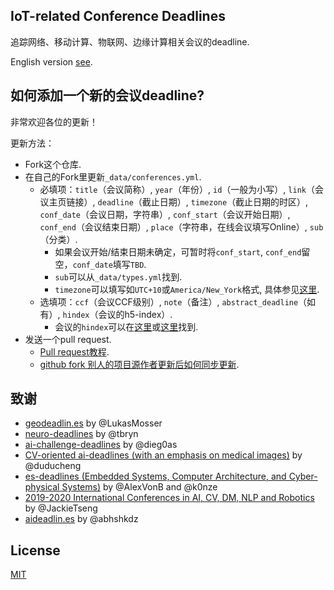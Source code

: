 ## IoT-related Conference Deadlines

追踪网络、移动计算、物联网、边缘计算相关会议的deadline.

English version [see](README-EN.md).

## 如何添加一个新的会议deadline?

非常欢迎各位的更新！

更新方法：
- Fork这个仓库.
- 在自己的Fork里更新`_data/conferences.yml`.
    + 必填项：`title`（会议简称）, `year`（年份）, `id`（一般为小写）, `link`（会议主页链接）, `deadline`（截止日期）, `timezone`（截止日期的时区）, `conf_date`（会议日期，字符串）, `conf_start`（会议开始日期）, `conf_end`（会议结束日期）, `place`（字符串，在线会议填写Online）, `sub`（分类）.
      + 如果会议开始/结束日期未确定，可暂时将`conf_start`, `conf_end`留空，`conf_date`填写`TBD`.
      + `sub`可以从`_data/types.yml`找到.
      + `timezone`可以填写如`UTC+10`或`America/New_York`格式, 具体参见[这里](https://momentjs.com/timezone/).
    + 选填项：`ccf`（会议CCF级别）, `note`（备注）, `abstract_deadline`（如有）, `hindex`（会议的h5-index）.
      + 会议的`hindex`可以在[这里](https://www.aminer.cn/ranks/conf)或[这里](https://www.guide2research.com/topconf/)找到.
- 发送一个pull request.
    + [Pull request教程](https://blog.csdn.net/potato_prince/article/details/89305084).
    + [github fork 别人的项目源作者更新后如何同步更新](https://blog.csdn.net/zhongzunfa/article/details/80344585).
## 致谢

- [geodeadlin.es][3] by @LukasMosser
- [neuro-deadlines][4] by @tbryn
- [ai-challenge-deadlines][5] by @dieg0as
- [CV-oriented ai-deadlines (with an emphasis on medical images)][8] by @duducheng
- [es-deadlines (Embedded Systems, Computer Architecture, and Cyber-physical Systems)][9] by @AlexVonB and @k0nze
- [2019-2020 International Conferences in AI, CV, DM, NLP and Robotics][10] by @JackieTseng
- [aideadlin.es][11] by @abhshkdz
## License

[MIT][1]

[1]: https://abhshkdz.mit-license.org/
[2]: http://aideadlin.es/
[3]: https://github.com/LukasMosser/geo-deadlines
[4]: https://github.com/tbryn/neuro-deadlines
[5]: https://github.com/dieg0as/ai-challenge-deadlines
[6]: http://www.conferenceranks.com/#
[8]: https://creedai.github.io/ai-deadlines/
[9]: https://ekut-es.github.io/es-deadlines/
[10]: https://jackietseng.github.io/conference_call_for_paper/conferences.html
[11]: https://github.com/abhshkdz/ai-deadlines